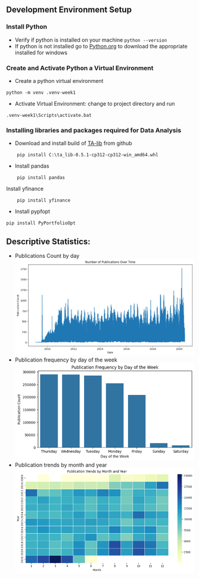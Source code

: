 

<!-- commands and  steps -->
## Development Environment Setup
### Install Python
+ Verify if python is installed on your machine `python --version`
+ If python is not installed go to [Python.org](https://www.python.org/downloads/windows/) to download the appropriate installed for windows
### Create and Activate Python a Virtual Environment
+ Create a python virtual environment
```
python -m venv .venv-week1
```
+ Activate Virtual Environment: change to project directory and run
```
.venv-week1\Scripts\activate.bat
```
### Installing libraries and packages required for Data Analysis
+ Download and install build of [TA-lib](ta_lib-0.5.1-cp312-cp312-win_amd64.whl) from github
```
    pip install C:\ta_lib-0.5.1-cp312-cp312-win_amd64.whl
``` 
+ Install pandas     
```
    pip install pandas           
```
Install yfinance 
``` 
    pip install yfinance
```
+ Install pypfopt
```
pip install PyPortfolioOpt
```
## Descriptive Statistics:
+ Publications Count by day
![alt text](https://github.com/mebratuteshale/financial-data-analysis/blob/main/screenshots/NumOfPubOverTime.png)
+ Publication frequency by day of the week
![Analyze publication frequency by day of the week](https://github.com/mebratuteshale/financial-data-analysis/blob/main/screenshots/PubFreqByDayoftheWeek.png)
+ Publication trends by month and year
![Analyze publication trends by month and year](https://github.com/mebratuteshale/financial-data-analysis/blob/main/screenshots/PubTrendsbyMonthAndYr.png)